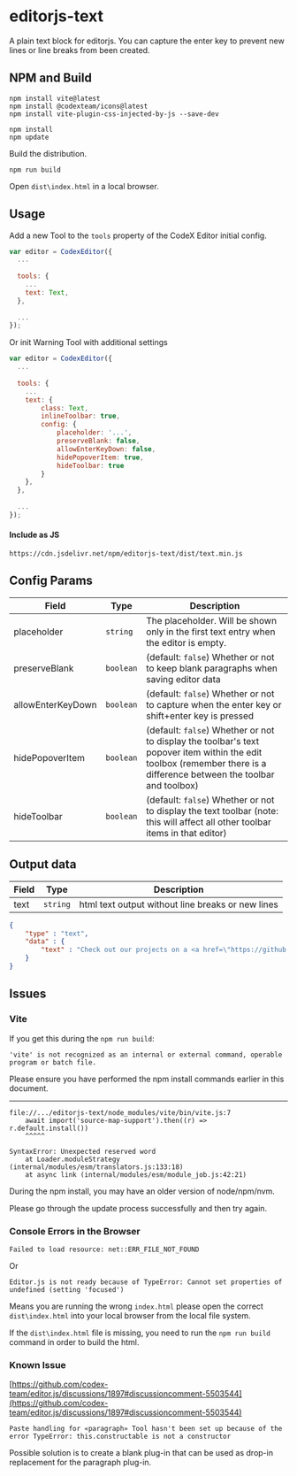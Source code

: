 # editorjs-text

A plain text block for editorjs. You can capture the enter key to prevent new lines or line breaks from been created.

## NPM and Build

```
npm install vite@latest
npm install @codexteam/icons@latest
npm install vite-plugin-css-injected-by-js --save-dev
```

```
npm install
npm update
```

Build the distribution.

```
npm run build
```

Open `dist\index.html` in a local browser.

## Usage

Add a new Tool to the `tools` property of the CodeX Editor initial config.

```javascript
var editor = CodexEditor({
  ...
  
  tools: {
    ...
    text: Text,
  },
  
  ...
});
```

Or init Warning Tool with additional settings

```javascript
var editor = CodexEditor({
  ...
  
  tools: {
    ...
    text: {
        class: Text,
        inlineToolbar: true,
        config: {
            placeholder: '...',
            preserveBlank: false,
            allowEnterKeyDown: false,
            hidePopoverItem: true,
            hideToolbar: true
        }
    },
  },
  
  ...
});
```
#### Include as JS

```
https://cdn.jsdelivr.net/npm/editorjs-text/dist/text.min.js
```

## Config Params

| Field              | Type      | Description                       |
| ------------------ | --------- | ----------------------------------|
| placeholder        | `string`  | The placeholder. Will be shown only in the first text entry when the editor is empty.  |
| preserveBlank      | `boolean` | (default: `false`) Whether or not to keep blank paragraphs when saving editor data |
| allowEnterKeyDown  | `boolean` | (default: `false`) Whether or not to capture when the enter key or shift+enter key is pressed |
| hidePopoverItem    | `boolean` | (default: `false`) Whether or not to display the toolbar's text popover item within the edit toolbox (remember there is a difference between the toolbar and toolbox) |
| hideToolbar        | `boolean` | (default: `false`) Whether or not to display the text toolbar (note: this will affect all other toolbar items in that editor) |

## Output data

| Field  | Type     | Description      |
| ------ | -------- | ---------------- |
| text   | `string` | html text output without line breaks or new lines |


```json
{
    "type" : "text",
    "data" : {
        "text" : "Check out our projects on a <a href=\"https://github.com/codex-team\">GitHub page</a>.",
    }
}
```

## Issues

### Vite

If you get this during the `npm run build`:

```
'vite' is not recognized as an internal or external command, operable program or batch file.
```

Please ensure you have performed the npm install commands earlier in this document.

---

```
file://.../editorjs-text/node_modules/vite/bin/vite.js:7
    await import('source-map-support').then((r) => r.default.install())
    ^^^^^

SyntaxError: Unexpected reserved word
    at Loader.moduleStrategy (internal/modules/esm/translators.js:133:18)
    at async link (internal/modules/esm/module_job.js:42:21)
```

During the npm install, you may have an older version of node/npm/nvm.

Please go through the update process successfully and then try again.


### Console Errors in the Browser

```
Failed to load resource: net::ERR_FILE_NOT_FOUND
```

Or

```
Editor.js is not ready because of TypeError: Cannot set properties of undefined (setting 'focused')
```

Means you are running the wrong `index.html` please open the correct `dist\index.html` into your local browser from the local file system.

If the `dist\index.html` file is missing, you need to run the `npm run build` command in order to build the html.

### Known Issue

[https://github.com/codex-team/editor.js/discussions/1897#discussioncomment-5503544](https://github.com/codex-team/editor.js/discussions/1897#discussioncomment-5503544)

```
Paste handling for «paragraph» Tool hasn't been set up because of the error TypeError: this.constructable is not a constructor
```

Possible solution is to create a blank plug-in that can be used as drop-in replacement for the paragraph plug-in.
